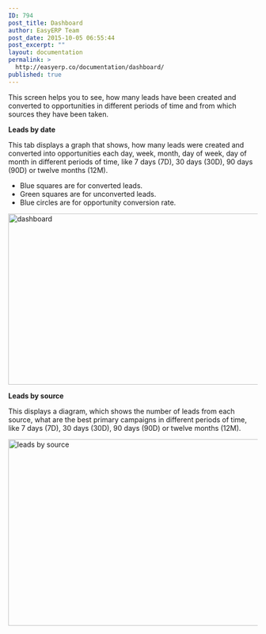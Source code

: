 ```yaml
---
ID: 794
post_title: Dashboard
author: EasyERP Team
post_date: 2015-10-05 06:55:44
post_excerpt: ""
layout: documentation
permalink: >
  http://easyerp.co/documentation/dashboard/
published: true
---
```

This screen helps you to see, how many leads have been created and converted to opportunities in different periods of time and from which sources they have been taken.

<strong>Leads by date</strong>

This tab displays a graph that shows, how many leads were created and converted into opportunities each day, week, month, day of week, day of month in different periods of time, like 7 days (7D), 30 days (30D), 90 days (90D) or twelve months (12M).
<ul>
	<li>Blue squares are for converted leads.</li>
	<li>Green squares are for unconverted leads.</li>
	<li>Blue circles are for opportunity conversion rate.</li>
</ul>
<a href="https://easyerp.com/wp-content/uploads/2015/10/216.png"><img class="aligncenter size-full wp-image-950" src="https://easyerp.com/wp-content/uploads/2015/10/216.png" alt="dashboard" width="800" height="345" /></a>

<strong>Leads by source</strong>

This displays a diagram, which shows the number of leads from each source, what are the best primary campaigns in different periods of time, like 7 days (7D), 30 days (30D), 90 days (90D) or twelve months (12M).

<a href="https://easyerp.com/wp-content/uploads/2015/10/216-2.png"><img class="aligncenter size-full wp-image-952" src="https://easyerp.com/wp-content/uploads/2015/10/216-2.png" alt="leads by source" width="800" height="376" /></a>